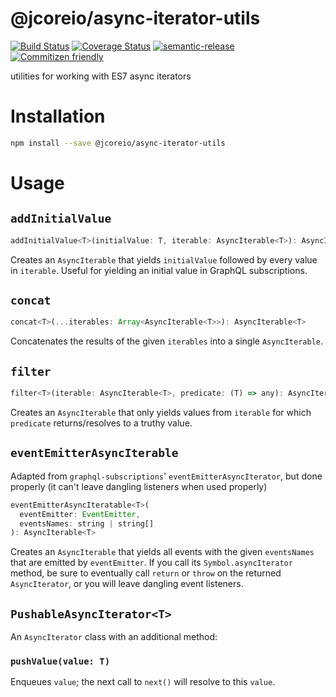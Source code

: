 # @jcoreio/async-iterator-utils

[![Build Status](https://travis-ci.org/jcoreio/async-iterator-utils.svg?branch=master)](https://travis-ci.org/jcoreio/async-iterator-utils)
[![Coverage Status](https://codecov.io/gh/jcoreio/async-iterator-utils/branch/master/graph/badge.svg)](https://codecov.io/gh/jcoreio/async-iterator-utils)
[![semantic-release](https://img.shields.io/badge/%20%20%F0%9F%93%A6%F0%9F%9A%80-semantic--release-e10079.svg)](https://github.com/semantic-release/semantic-release)
[![Commitizen friendly](https://img.shields.io/badge/commitizen-friendly-brightgreen.svg)](http://commitizen.github.io/cz-cli/)

utilities for working with ES7 async iterators

# Installation

```sh
npm install --save @jcoreio/async-iterator-utils
```

# Usage

## `addInitialValue`

```js
addInitialValue<T>(initialValue: T, iterable: AsyncIterable<T>): AsyncIterable<T>
```

Creates an `AsyncIterable` that yields `initialValue` followed by every value
in `iterable`.  Useful for yielding an initial value in GraphQL subscriptions.

## `concat`

```js
concat<T>(...iterables: Array<AsyncIterable<T>>): AsyncIterable<T>
```

Concatenates the results of the given `iterables` into a single `AsyncIterable`.

## `filter`

```js
filter<T>(iterable: AsyncIterable<T>, predicate: (T) => any): AsyncIterable<T>
```

Creates an `AsyncIterable` that only yields values from `iterable` for which
`predicate` returns/resolves to a truthy value.

## `eventEmitterAsyncIterable`

Adapted from `graphql-subscriptions`' `eventEmitterAsyncIterator`, but done properly
(it can't leave dangling listeners when used properly)

```js
eventEmitterAsyncIteratable<T>(
  eventEmitter: EventEmitter,
  eventsNames: string | string[]
): AsyncIterable<T>
```

Creates an `AsyncIterable` that yields all events with the given `eventsNames` that
are emitted by `eventEmitter`.
If you call its `Symbol.asyncIterator` method, be sure to eventually call `return`
or `throw` on the returned `AsyncIterator`, or you will leave dangling event listeners.

## `PushableAsyncIterator<T>`

An `AsyncIterator` class with an additional method:

### `pushValue(value: T)`

Enqueues `value`; the next call to `next()` will resolve to this `value`.

